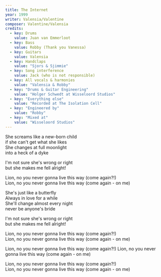 ```yaml
---
title: The Internet
year: 1999
writer: Valensia/Valentine
composer: Valentine/Valensia
credits:
  - key: Drums
    value: Juan van Emmerloot
  - key: Bass
    value: Robby (Thank you Vanessa)
  - key: Guitars
    value: Valensia
  - key: Handclaps
    value: "Sjors & Sjimmie"
  - key: Song interference
    value: Jack (who is not responsible) 
  - key: All vocals & harmonies
    value: "Valensia & Robby"
  - key: "Drums & Guitar Engineering"
    value: "Holger Schwedt at Wisseloord Studios"
  - key: "Everything else"
    value: "Recorded at The Isolation Cell"
  - key: "Engineered by"
    value: "Robby"
  - key: "Mixed at"
    value: "Wisseloord Studios"  
---
```


<p>She screams like a new-born child<br />
if she can't get what she likes<br />
She changes at full moonlight<br />
into a heck of a dyke</p>

<p>I'm not sure she's wrong or right<br />
but she makes me fell alright!</p>

<p>Lion, no you never gonna live this way (come again?!)<br />
Lion, no you never gonna live this way (come again - on me)</p>

<p>She's just like a butterfly<br />
Always in love for a while<br />
She'll change almost every night<br />
never be anyone's bride</p>

<p>I'm not sure she's wrong or right<br />
but she makes me fell alright!</p>

<p>Lion, no you never gonna live this way (come again?!)<br />
Lion, no you never gonna live this way (come again - on me)</p>

<p>Lion, no you never gonna live this way (come again?!)
Lion, no you never gonna live this way (come again - on me)</p>

<p>Lion, no you never gonna live this way (come again?!)<br />
Lion, no you never gonna live this way (come again - on me)</p>

